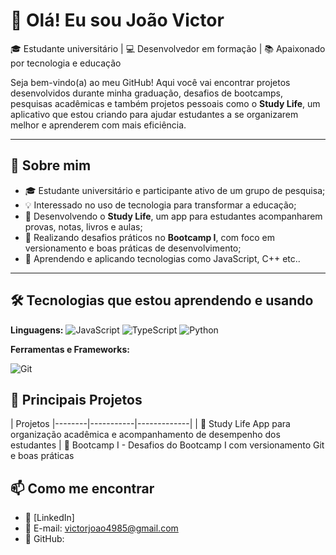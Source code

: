 # 👋 Olá! Eu sou João Victor

🎓 Estudante universitário | 💻 Desenvolvedor em formação | 📚 Apaixonado por tecnologia e educação

Seja bem-vindo(a) ao meu GitHub! Aqui você vai encontrar projetos desenvolvidos durante minha graduação, desafios de bootcamps, pesquisas acadêmicas e também projetos pessoais como o **Study Life**, um aplicativo que estou criando para ajudar estudantes a se organizarem melhor e aprenderem com mais eficiência.

---

## 🧠 Sobre mim

- 🎓 Estudante universitário e participante ativo de um grupo de pesquisa;
- 💡 Interessado no uso de tecnologia para transformar a educação;
- 📱 Desenvolvendo o **Study Life**, um app para estudantes acompanharem provas, notas, livros e aulas;
- 🧪 Realizando desafios práticos no **Bootcamp I**, com foco em versionamento e boas práticas de desenvolvimento;
- 🌱 Aprendendo e aplicando tecnologias como JavaScript, C++ etc..

---

## 🛠️ Tecnologias que estou aprendendo e usando

**Linguagens:**
 ![JavaScript](https://img.shields.io/badge/-JavaScript-F7DF1E?style=flat&logo=javascript&logoColor=000)
![TypeScript](https://img.shields.io/badge/-TypeScript-3178C6?style=flat&logo=typescript&logoColor=fff)
![Python](https://img.shields.io/badge/-Python-3776AB?style=flat&logo=python&logoColor=fff)

**Ferramentas e Frameworks:** 
 
![Git](https://img.shields.io/badge/-Git-F05032?style=flat&logo=git&logoColor=fff)

## 📌 Principais Projetos

| Projetos
|--------|-----------|-------------|
| 📱 Study Life App para organização acadêmica e acompanhamento de desempenho dos estudantes 
| 🧠 Bootcamp I - Desafios do Bootcamp I com versionamento Git e boas práticas  

 
## 📫 Como me encontrar

- 💼 [LinkedIn] 
- 📧 E-mail:  victorjoao4985@gmail.com
- 🐙 GitHub: 

